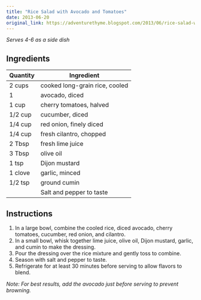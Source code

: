 ```yaml
---
title: "Rice Salad with Avocado and Tomatoes"
date: 2013-06-20
original_link: https://adventurethyme.blogspot.com/2013/06/rice-salad-with-avocado-and-tomatoes.html
---
```


_Serves 4-6 as a side dish_

## Ingredients

| Quantity | Ingredient |
| -------- | ---------- |
| 2 cups | cooked long-grain rice, cooled |
| 1 | avocado, diced |
| 1 cup | cherry tomatoes, halved |
| 1/2 cup | cucumber, diced |
| 1/4 cup | red onion, finely diced |
| 1/4 cup | fresh cilantro, chopped |
| 2 Tbsp | fresh lime juice |
| 3 Tbsp | olive oil |
| 1 tsp | Dijon mustard |
| 1 clove | garlic, minced |
| 1/2 tsp | ground cumin |
| | Salt and pepper to taste |

## Instructions

1. In a large bowl, combine the cooled rice, diced avocado, cherry tomatoes, cucumber, red onion, and cilantro.
2. In a small bowl, whisk together lime juice, olive oil, Dijon mustard, garlic, and cumin to make the dressing.
3. Pour the dressing over the rice mixture and gently toss to combine.
4. Season with salt and pepper to taste.
5. Refrigerate for at least 30 minutes before serving to allow flavors to blend.

_Note: For best results, add the avocado just before serving to prevent browning._
